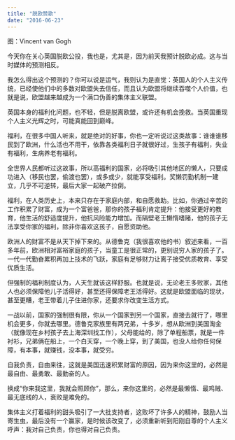 ```yaml
---
title: "脱欧赞歌"
date: "2016-06-23"
---
```


图：Vincent van Gogh

今天你在关心英国脱欧公投，我也是，尤其是，因为前天我预计脱欧必成。这与当时媒体的预测相反。

我怎么得出这个预测的？你可以说是运气，我则认为是直觉：英国人的个人主义传统，已经使他们中的多数对欧盟失去信任，而且认为欧盟将继续吞噬个人价值，也就是说，欧盟越来越成为一个满口伪善的集体主义联盟。

英国本身的福利化问题，也不轻，但是脱离欧盟，或许还有机会挽救。当英国重现个人主义光辉之时，可能真能回到巅峰。  

福利，在很多中国人听来，就是绝对的好事，你也一定听说过这类故事：谁谁谁移民到了欧洲，什么活也不用干，依靠各类福利日子就很好过，生孩子有福利，失业有福利，生病养老有福利。

全世界人民都听过这故事，所以高福利的国家，必将吸引其他地区的懒人，只要成功进入（移民也罢，偷渡也罢），或多或少，就能享受福利。奖懒罚勤机制一建立，几乎不可逆转，最后大家一起破产拉倒。

福利，在人类历史上，本来只存在于家庭内部，和自愿救助。比如，你通过辛苦的工作积累了财富，成为一个富爸爸，那你的孩子福利肯定提升：他接受更好的教育，他生活的舒适度提升，他抗风险能力增加。而隔壁老王懒惰嗜赌，他的孩子无法享受你家的福利，除非你喜欢这孩子，自愿资助他。  

欧洲人的财富不是从天下掉下来的。从德鲁克（我很喜欢他的书）叙述来看，一百多年前，欧洲相对富裕家庭的孩子，当童工是很正常的，更别说穷人家的孩子了。一代一代勤奋累积再加上技术的飞跃，家庭有足够财力让离子接受优质教育、享受优质生活。  

但强制的福利制度认为，人天生就该这样舒服。也就是说，无论老王多败家，其他人也必须保障他儿子活得好，甚至还得保障老王活得好。这就是欧盟面临的现状，甚至更糟，老王带着儿子住进你家，还要求你改变生活方式。

一战以前，国家的强制很有限，你从一个国家到另一个国家，直接去就行了，哪里机会更多，你就去哪里。德鲁克家族里有两兄弟，十多岁，想从欧洲到美国淘金（就像现在乡村孩子去上海深圳找工作），父母能给的，除了单程船票，就是一件衬衫，兄弟俩在船上，一个白天穿，一个晚上穿，到了美国，也没人给你任何保障，有本事，就赚钱，没本事，就受穷。

自我负责，自由来往，这就是美国迅速积累财富的原因，因为来你这里的，必然是最自由、最勇敢、最勤奋的人。  

换成“你来我这里，我就会照顾你”，那么，来你这里的，必然是最懒惰、最鸡贼、最无底线的人，衰败是难免的。

集体主义打着福利的甜头吸引了一大批支持者，这败坏了许多人的精神，鼓励人当寄生虫，最后没有一个赢家，是时候该改变了，必须重新听到阳刚自尊的个人主义呼声：我对自己负责，你也得对自己负责。
